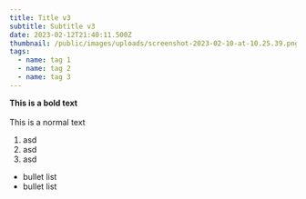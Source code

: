 ```yaml
---
title: Title v3
subtitle: Subtitle v3
date: 2023-02-12T21:40:11.500Z
thumbnail: /public/images/uploads/screenshot-2023-02-10-at-10.25.39.png
tags:
  - name: tag 1
  - name: tag 2
  - name: tag 3
---
```

**T﻿his is a bold text**\
\
T﻿his is a normal text

1. a﻿sd
2. a﻿sd
3. a﻿sd

* b﻿ullet list
* b﻿ullet list